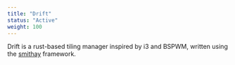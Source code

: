 ```yaml
---
title: "Drift"
status: "Active"
weight: 100
---
```

Drift is a rust-based tiling manager inspired by i3 and BSPWM, written using the [smithay](https://github.com/Smithay/smithay) framework.
